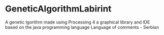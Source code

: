 # GeneticAlgorithmLabirint
A genetic lgorithm made using Processing 4 a graphical library and IDE based on the java programming language 
Language of comments - Serbian
